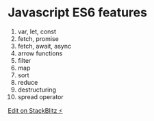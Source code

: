 # Javascript ES6 features

1. var, let, const
2. fetch, promise
3. fetch, await, async
4. arrow functions
5. filter
6. map
7. sort
8. reduce
9. destructuring
10. spread operator

[Edit on StackBlitz ⚡️](https://stackblitz.com/edit/js-hfafur)
